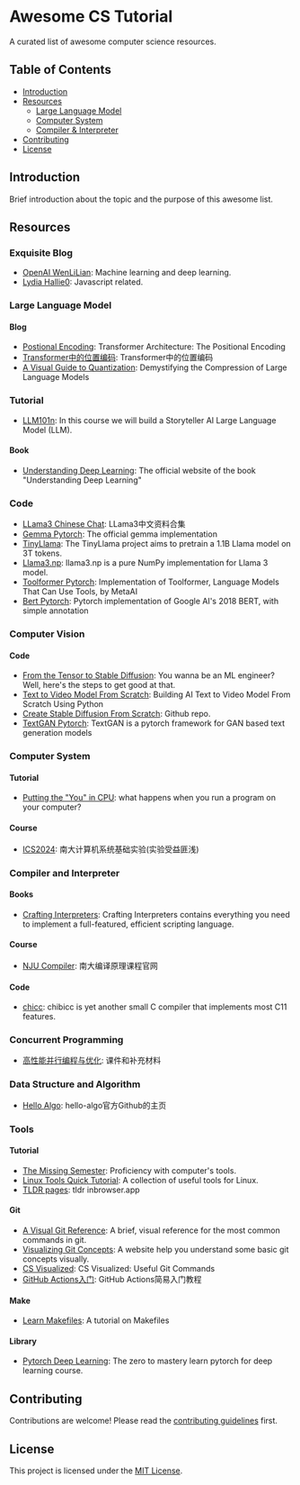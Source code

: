 # Awesome CS Tutorial

A curated list of awesome computer science resources.

## Table of Contents
- [Introduction](#introduction)
- [Resources](#resources)
  - [Large Language Model](#large-language-model)
  - [Computer System](#computer-system)
  - [Compiler & Interpreter](#compiler-and-interpreter)
- [Contributing](#contributing)
- [License](#license)

## Introduction
Brief introduction about the topic and the purpose of this awesome list.

## Resources

### Exquisite Blog
- [OpenAI WenLiLian](https://lilianweng.github.io/): Machine learning and deep learning.
- [Lydia Hallie0](https://dev.to/lydiahallie/javascript-visualized-event-loop-3dif): Javascript related.

### Large Language Model

#### Blog
- [Postional Encoding](https://kazemnejad.com/blog/transformer_architecture_positional_encoding/): Transformer Architecture: The Positional Encoding
- [Transformer中的位置编码](https://0809zheng.github.io/2022/07/01/posencode.html): Transformer中的位置编码
- [A Visual Guide to Quantization](https://newsletter.maartengrootendorst.com/p/a-visual-guide-to-quantization): Demystifying the Compression of Large Language Models

### Tutorial
- [LLM101n](https://github.com/karpathy/LLM101n): In this course we will build a Storyteller AI Large Language Model (LLM). 

#### Book
- [Understanding Deep Learning](https://udlbook.github.io/udlbook/): The official website of the book "Understanding Deep Learning"

### Code
- [LLama3 Chinese Chat](https://github.com/CrazyBoyM/llama3-Chinese-chat): LLama3中文资料合集
- [Gemma Pytorch](https://github.com/google/gemma_pytorch): The official gemma implementation
- [TinyLlama](https://github.com/jzhang38/TinyLlama.git): The TinyLlama project aims to pretrain a 1.1B Llama model on 3T tokens.
- [Llama3.np](https://github.com/likejazz/llama3.np): llama3.np is a pure NumPy implementation for Llama 3 model. 
- [Toolformer Pytorch](https://github.com/krahets/hello-algo): Implementation of Toolformer, Language Models That Can Use Tools, by MetaAI
- [Bert Pytorch](https://github.com/codertimo/BERT-pytorch): Pytorch implementation of Google AI's 2018 BERT, with simple annotation


### Computer Vision

#### Code
- [From the Tensor to Stable Diffusion](https://github.com/jla524/fromthetensor.git): You wanna be an ML engineer? Well, here's the steps to get good at that.
- [Text to Video Model From Scratch](https://github.com/FareedKhan-dev/AI-text-to-video-model-from-scratch): Building AI Text to Video Model From Scratch Using Python
- [Create Stable Diffusion From Scratch](https://github.com/FareedKhan-dev/create-stable-diffusion-from-scratch.git): Github repo.
- [TextGAN Pytorch](https://github.com/williamSYSU/TextGAN-PyTorch): TextGAN is a pytorch framework for GAN based text generation models

<!-- Comment -->
### Computer System

#### Tutorial
- [Putting the "You" in CPU](https://cpu.land/): what happens when you run a program on your computer?

#### Course
- [ICS2024](https://nju-projectn.github.io/ics-pa-gitbook/ics2024/index.html): 南大计算机系统基础实验(实验受益匪浅)

<!-- Comment -->
### Compiler and Interpreter

#### Books
- [Crafting Interpreters](https://craftinginterpreters.com/): Crafting Interpreters contains everything you need to implement a full-featured, efficient scripting language.

#### Course
- [NJU Compiler](http://docs.compilers.cpl.icu/#/): 南大编译原理课程官网

#### Code
- [chicc](https://github.com/rui314/chibicc): chibicc is yet another small C compiler that implements most C11 features. 

<!-- Comment -->
### Concurrent Programming
- [高性能并行编程与优化](https://github.com/parallel101/course): 课件和补充材料


### Data Structure and Algorithm
- [Hello Algo](https://github.com/krahets/hello-algo): hello-algo官方Github的主页

<!-- Comment -->
### Tools

#### Tutorial
- [The Missing Semester](https://missing-semester-cn.github.io/): Proficiency with computer's tools.
- [Linux Tools Quick Tutorial](https://linuxtools-rst.readthedocs.io/zh-cn/latest/base/index.html): A collection of useful tools for Linux.
- [TLDR pages](https://tldr.inbrowser.app/pages/common/du): tldr inbrowser.app

#### Git
- [A Visual Git Reference](https://marklodato.github.io/visual-git-guide/index-en.html): A brief, visual reference for the most common commands in git.
- [Visualizing Git Concepts](https://onlywei.github.io/explain-git-with-d3/): A website help you understand some basic git concepts visually.
- [CS Visualized](https://dev.to/lydiahallie/cs-visualized-useful-git-commands-37p1): CS Visualized: Useful Git Commands
- [GitHub Actions入门](https://www.ruanyifeng.com/blog/2019/09/getting-started-with-github-actions.html): GitHub Actions简易入门教程

#### Make
- [Learn Makefiles](http://makefiletutorial.foofun.cn/): A tutorial on Makefiles

#### Library
- [Pytorch Deep Learning](https://github.com/mrdbourke/pytorch-deep-learning): The zero to mastery learn pytorch for deep learning course.

## Contributing
Contributions are welcome! Please read the [contributing guidelines](CONTRIBUTING.md) first.

## License
This project is licensed under the [MIT License](LICENSE).

